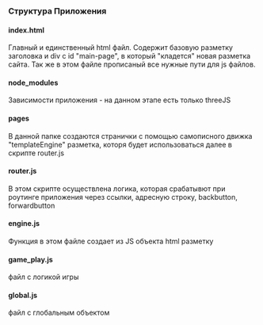 ### Структура Приложения

#### index.html

Главный и единственный html файл. Содержит базовую разметку заголовка и div с id "main-page", в который "кладется" новая разметка сайта.
Так же в этом файле прописаный все нужные пути для js файлов.

#### node_modules

Зависимости приложения - на данном этапе есть только threeJS

#### pages

В данной папке создаются странички с помощью самописного движка "templateEngine" разметка, которя будет использоваться далее в скрипте router.js

#### router.js

В этом скрипте осуществлена логика, которая срабатывют при роутинге приложения через ссылки, адресную строку, backbutton, forwardbutton

#### engine.js

Функция в этом файле создает из JS объекта html разметку

#### game_play.js

файл с логикой игры

#### global.js

файл с глобальным объектом
